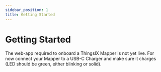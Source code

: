 ```yaml
---
sidebar_position: 1
title: Getting Started
---
```


# Getting Started

The web-app required to onboard a ThingsIX Mapper is not yet live. For now connect your Mapper to a USB-C Charger and make sure it charges (LED should be green, either blinking or solid).
